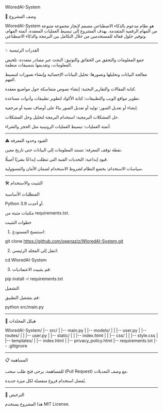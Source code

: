 WloredAI-System

📜 وصف المشروع

WloredAI-System هو نظام مدعوم بالذكاء الاصطناعي مصمم لإنجاز مجموعة متنوعة من المهام الرقمية المتقدمة. يهدف المشروع إلى تبسيط العمليات المعقدة، أتمتة المهام، وتوفير حلول فعالة للمستخدمين من خلال التكامل بين البرمجة والذكاء الاصطناعي.


---

💡 القدرات الرئيسية

جمع المعلومات والتحقق من الحقائق والتوثيق: البحث عبر مصادر متعددة، تلخيص المعلومات، وتقديمها بتنسيقات منظمة.

معالجة البيانات وتحليلها وتصورها: تحليل البيانات الإحصائية وإنشاء تصورات لتبسيط الفهم.

كتابة المقالات والتقارير البحثية: إنشاء نصوص متماسكة حول مواضيع معقدة.

تطوير مواقع الويب والتطبيقات: كتابة الأكواد لتطوير تطبيقات وأدوات مساعدة.

إنشاء أو تعديل الصور: توليد أو تعديل الصور بناءً على أوصاف نصية أو مرجعية.

حل المشكلات البرمجية: استخدام البرمجة لتحليل وحل المشكلات.

أتمتة العمليات: تبسيط العمليات الروتينية مثل الحجز والشراء.



---

⚠️ القيود وحدود المعرفة

نقطة توقف المعرفة: تستند المعلومات إلى البيانات حتى تاريخ معين.

قيود إبداعية: التحديات الفنية التي تتطلب إبداعًا بشريًا أصيلًا.

سياسات الاستخدام: يخضع النظام لشروط الاستخدام لضمان الأمان والمسؤولية.



---

🛠️ التثبيت والاستخدام

المتطلبات الأساسية

Python 3.9 أو أحدث.

مكتبات مثبتة من requirements.txt.


خطوات التثبيت

1. استنسخ المستودع:

git clone https://github.com/openaziz/WloredAI-System.git


2. انتقل إلى المجلد الرئيسي:

cd WloredAI-System


3. قم بتثبيت الاعتماديات:

pip install -r requirements.txt



التشغيل

قم بتشغيل التطبيق:

python src/main.py



---

📂 هيكل المجلدات

WloredAI-System/
|-- src/
|   |-- main.py
|   |-- models/
|   |   |-- user.py
|   |-- routes/
|   |   |-- user.py
|   |-- static/
|   |   |-- index.html
|   |   |-- css/
|   |       |-- style.css
|   |-- templates/
|       |-- index.html
|       |-- privacy_policy.html
|-- requirements.txt
|-- .gitignore


---

📋 المساهمة

للمساهمة، يرجى فتح طلب سحب (Pull Request) مع وصف التعديلات.

يُفضل استخدام فروع منفصلة لكل ميزة جديدة.



---

📜 الترخيص

هذا المشروع يستخدم MIT License.

